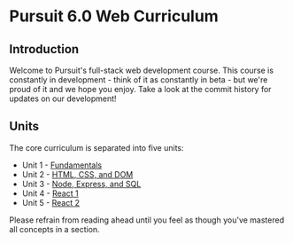 # Pursuit 6.0 Web Curriculum

## Introduction

Welcome to Pursuit's full-stack web development course. This course is constantly in development - think of it as constantly in beta - but we're proud of it and we hope you enjoy. Take a look at the commit history for updates on our development!

## Units

The core curriculum is separated into five units:

* Unit 1 - [Fundamentals](./fundamentals/README.md)
* Unit 2 - [HTML, CSS, and DOM](./html_css_dom/README.md)
* Unit 3 - [Node, Express, and SQL](./node/README.md)
* Unit 4 - [React 1](./react/README.md)
* Unit 5 - [React 2](./advanced_react/README.md)

Please refrain from reading ahead until you feel as though you've mastered all concepts in a section.


